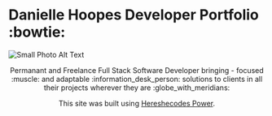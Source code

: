 # Danielle Hoopes Developer Portfolio :bowtie:

![Small Photo Alt Text](https://media.istockphoto.com/vectors/young-long-red-haired-student-girl-in-glasses-headphones-and-blue-vector-id1200460428?k=20&m=1200460428&s=612x612&w=0&h=BQiPHXiBiNSAdcWWjdMivaYreB04KCwIn058DXxjsyU=)
<center>Permanant and Freelance Full Stack Software Developer bringing - focused :muscle: and adaptable :information_desk_person: solutions to clients in all their projects wherever they are :globe_with_meridians: <center>

This site was built using [Hereshecodes Power](https://www.hereshecodes.com).

